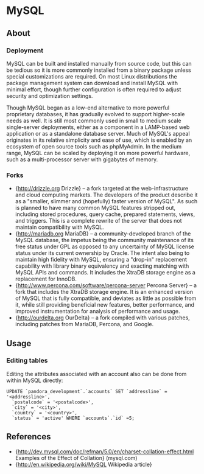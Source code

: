 # MySQL

## About

### Deployment

MySQL can be built and installed manually from source code, but this can be tedious so it is more commonly installed from a binary package unless special customizations are required. On most Linux distributions the package management system can download and install MySQL with minimal effort, though further configuration is often required to adjust security and optimization settings.

Though MySQL began as a low-end alternative to more powerful proprietary databases, it has gradually evolved to support higher-scale needs as well. It is still most commonly used in small to medium scale single-server deployments, either as a component in a LAMP-based web application or as a standalone database server. Much of MySQL's appeal originates in its relative simplicity and ease of use, which is enabled by an ecosystem of open source tools such as phpMyAdmin. In the medium range, MySQL can be scaled by deploying it on more powerful hardware, such as a multi-processor server with gigabytes of memory.

### Forks

* {http://drizzle.org Drizzle} – a fork targeted at the web-infrastructure and cloud computing markets. The developers of the product describe it as a "smaller, slimmer and (hopefully) faster version of MySQL". As such is planned to have many common MySQL features stripped out, including stored procedures, query cache, prepared statements, views, and triggers. This is a complete rewrite of the server that does not maintain compatibility with MySQL.
* {http://mariadb.org MariaDB} – a community-developed branch of the MySQL database, the impetus being the community maintenance of its free status under GPL as opposed to any uncertainty of MySQL license status under its current ownership by Oracle. The intent also being to maintain high fidelity with MySQL, ensuring a "drop-in" replacement capability with library binary equivalency and exacting matching with MySQL APIs and commands. It includes the XtraDB storage engine as a replacement for InnoDB.
* {http://www.percona.com/software/percona-server Percona Server} – a fork that includes the XtraDB storage engine. It is an enhanced version of MySQL that is fully compatible, and deviates as little as possible from it, while still providing beneficial new features, better performance, and improved instrumentation for analysis of performance and usage.
* {http://ourdelta.org OurDelta} – a fork compiled with various patches, including patches from MariaDB, Percona, and Google.

## Usage

### Editing tables

Editing the attributes associated with an account also can be done from within MySQL directly:

    UPDATE `pandora_development`.`accounts` SET `addressline` = '<addressline>',
      `postalcode` = '<postalcode>',
      `city` = '<city>',
      `country` = '<country>',
      `status` = 'active' WHERE `accounts`.`id` =5;

## References 

* {http://dev.mysql.com/doc/refman/5.0/en/charset-collation-effect.html Examples of the Effect of Collation} (mysql.com)
* {http://en.wikipedia.org/wiki/MySQL Wikipedia article}